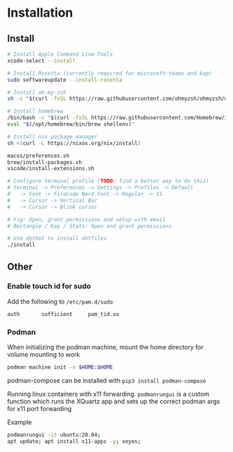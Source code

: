 # Installation

## Install

```sh
# Install Apple Command Line Tools
xcode-select --install

# Install Rosetta (currently required for microsoft-teams and kap)
sudo softwareupdate --install-rosetta

# Install oh-my-zsh
sh -c "$(curl -fsSL https://raw.githubusercontent.com/ohmyzsh/ohmyzsh/master/tools/install.sh)"

# Install homebrew
/bin/bash -c "$(curl -fsSL https://raw.githubusercontent.com/Homebrew/install/HEAD/install.sh)"
eval "$(/opt/homebrew/bin/brew shellenv)"

# Install nix package manager
sh <(curl -L https://nixos.org/nix/install)

macos/preferences.sh
brew/install-packages.sh
vscode/install-extensions.sh

# Configure terminal profile (TODO: find a better way to do this)
# terminal -> Preferences -> Settings -> Profiles -> Default
#   -> Font -> FiraCode Nerd Font -> Regular -> 11
#   -> Cursor -> Vertical Bar
#   -> Cursor -> Blink cursor

# Fig: Open, grant permissions and setup with email
# Rectangle / Kap / Stats: Open and grant permissions

# Use dotbot to install dotfiles
./install
```

## Other

### Enable touch id for sudo

Add the following to `/etc/pam.d/sudo`

```sh
auth       sufficient     pam_tid.so
```

### Podman

When initializing the podman machine, mount the home directory for volume mounting to work

```sh
podman machine init -v $HOME:$HOME
```

podman-compose can be installed with `pip3 install podman-compose`

Running linux containers with x11 forwarding. `podmanrungui` is a custom function which runs the XQuartz app and sets up the correct podman args for x11 port forwarding

Example

```sh
podmanrungui -it ubuntu:20.04;
apt update; apt install x11-apps -y; xeyes;
```
